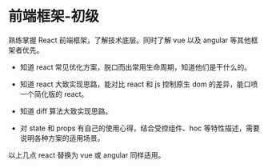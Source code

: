 # 前端框架-初级

熟练掌握 React 前端框架，了解技术底层。同时了解 vue 以及 angular 等其他框架者优先。

- 知道 react 常见优化方案，脱口而出常用生命周期，知道他们是干什么的。

- 知道 react 大致实现思路，能对比 react 和 js 控制原生 dom 的差异，能口喷一个简化版的 react。

- 知道 diff 算法大致实现思路。

- 对 state 和 props 有自己的使用心得，结合受控组件、hoc 等特性描述，需要说明各种方案的适用场景。

以上几点 react 替换为 vue 或 angular 同样适用。
